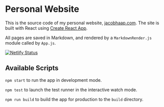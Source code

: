 # Personal Website

This is the source code of my personal website, [jacobhaap.com](jacobhaap.com). The site is built with React using [Create React App](https://github.com/facebook/create-react-app). 

All pages are saved in Markdown, and rendered by a `MarkdownRender.js` module called by `App.js`.

[![Netlify Status](https://api.netlify.com/api/v1/badges/02b5463f-64cd-4c6e-909b-5cf40c3d8a42/deploy-status)](https://app.netlify.com/sites/iacobus/deploys)

## Available Scripts

`npm start` to run the app in development mode.

`npm test` to launch the test runner in the interactive watch mode.

`npm run build` to build the app for production to the `build` directory.
